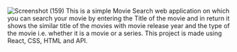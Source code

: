 ![Screenshot (159)](https://github.com/hackwithnick/Movie-World/assets/85126935/2c27e606-1033-44da-b3c6-069dce3c2150)
This is a simple Movie Search web application on which you can search your movie by entering the Title of the movie and in return it shows the similar title of the movies with movie release year and the type of the movie i.e. whether it is a movie or a series. This project is made using React, CSS, HTML and API.

